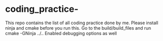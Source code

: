 # coding_practice-
This repo contains the list of all coding practice done by me. 
Please install ninja and cmake before you run this. 
Go to the build/build_files and run cmake -GNinja ../.. 
Enabled debugging options as well
